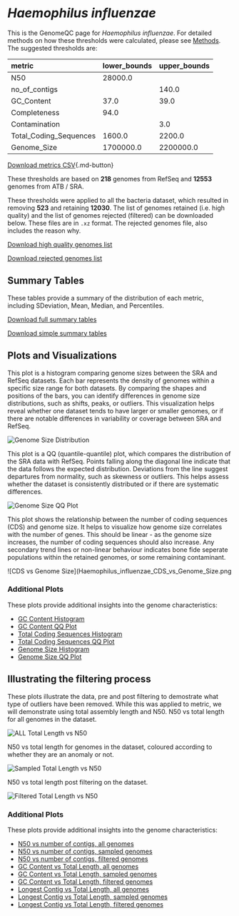 # *Haemophilus influenzae*

This is the GenomeQC page for *Haemophilus influenzae*. For detailed methods on how these thresholds were calculated, please see [Methods](../../methods.md).
The suggested thresholds are: 

| metric                 | lower_bounds   | upper_bounds   |
|:-----------------------|:---------------|:---------------|
| N50                    | 28000.0        |                |
| no_of_contigs          |                | 140.0          |
| GC_Content             | 37.0           | 39.0           |
| Completeness           | 94.0           |                |
| Contamination          |                | 3.0            |
| Total_Coding_Sequences | 1600.0         | 2200.0         |
| Genome_Size            | 1700000.0      | 2200000.0      |

[Download metrics CSV](Haemophilus_influenzae_metrics.csv){.md-button}


These thresholds are based on **218** genomes from RefSeq and **12553** genomes from ATB / SRA.

These thresholds were applied to all the bacteria dataset, which resulted in removing **523** and retaining **12030**.
The list of genomes retained (i.e. high quality) and the list of genomes rejected (filtered) can be downloaded below. These files are in `.xz` format. The rejected genomes file, also includes the reason why.

[Download high quality genomes list](Haemophilus_influenzae_high_quality_genomes.csv.xz)


[Download rejected genomes list](Haemophilus_influenzae_filtered_out_genomes.csv.xz)



## Summary Tables
These tables provide a summary of the distribution of each metric, including SDeviation, Mean, Median, and Percentiles.

[Download full summary tables](summary.csv)

[Download simple summary tables](selected_summary.csv)

## Plots and Visualizations

This plot is a histogram comparing genome sizes between the SRA and RefSeq datasets. Each bar represents the density of genomes within a specific size range for both datasets. By comparing the shapes and positions of the bars, you can identify differences in genome size distributions, such as shifts, peaks, or outliers. This visualization helps reveal whether one dataset tends to have larger or smaller genomes, or if there are notable differences in variability or coverage between SRA and RefSeq.

![Genome Size Distribution](Genome_Size_refseq_histogram_kde.png)

This plot is a QQ (quantile-quantile) plot, which compares the distribution of the SRA data with RefSeq. Points falling along the diagonal line indicate that the data follows the expected distribution. Deviations from the line suggest departures from normality, such as skewness or outliers. This helps assess whether the dataset is consistently distributed or if there are systematic differences.

![Genome Size QQ Plot](Genome_Size_refseq_qqplot.png)

This plot shows the relationship between the number of coding sequences (CDS) and genome size. It helps to visualize how genome size correlates with the number of genes. This should be linear - as the genome size increases, the number of coding sequences should also increase. Any secondary trend lines or non-linear behaviour indicates bone fide seperate populations within the retained genomes, or some remaining contaminant. 

![CDS vs Genome Size](Haemophilus_influenzae_CDS_vs_Genome_Size.png

### Additional Plots

These plots provide additional insights into the genome characteristics:

- [GC Content Histogram](GC_Content_refseq_histogram_kde.png)
- [GC Content QQ Plot](GC_Content_refseq_qqplot.png)
- [Total Coding Sequences Histogram](Total_Coding_Sequences_refseq_histogram_kde.png)
- [Total Coding Sequences QQ Plot](Total_Coding_Sequences_refseq_qqplot.png)
- [Genome Size Histogram](Genome_Size_refseq_histogram_kde.png)
- [Genome Size QQ Plot](Genome_Size_refseq_qqplot.png)
## Illustrating the filtering process
These plots illustrate the data, pre and post filtering to demostrate what type of outliers have been removed. While this was applied to metric, we will demonstrate using total assembly length and N50.
N50 vs total length for all genomes in the dataset.

![ALL Total Length vs N50](Haemophilus_influenzae_all_total_length_N50.png)

N50 vs total length for genomes in the dataset, coloured according to whether they are an anomaly or not.

![Sampled Total Length vs N50](Haemophilus_influenzae_sample_total_length_N50.png)

N50 vs total length post filtering on the dataset.

![Filtered Total Length vs N50](Haemophilus_influenzae_filt_total_length_N50.png)

### Additional Plots

These plots provide additional insights into the genome characteristics:

- [N50 vs number of contigs, all genomes](Haemophilus_influenzae_all_N50_number.png)
- [N50 vs number of contigs, sampled genomes](Haemophilus_influenzae_sample_N50_number.png)
- [N50 vs number of contigs, filtered genomes](Haemophilus_influenzae_filt_N50_number.png)
- [GC Content vs Total Length, all genomes](Haemophilus_influenzae_all_total_length_GC_Content.png)
- [GC Content vs Total Length, sampled genomes](Haemophilus_influenzae_sample_total_length_GC_Content.png)
- [GC Content vs Total Length, filtered genomes](Haemophilus_influenzae_filt_total_length_GC_Content.png)
- [Longest Contig vs Total Length, all genomes](Haemophilus_influenzae_all_total_length_longest.png)
- [Longest Contig vs Total Length, sampled genomes](Haemophilus_influenzae_sample_total_length_longest.png)
- [Longest Contig vs Total Length, filtered genomes](Haemophilus_influenzae_filt_total_length_longest.png)
